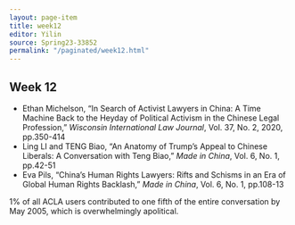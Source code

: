 ```yaml
---
layout: page-item
title: week12
editor: Yilin
source: Spring23-33852
permalink: "/paginated/week12.html"
---
```


## Week 12

- Ethan Michelson, “In Search of Activist Lawyers in China: A Time Machine Back to the Heyday of Political Activism in the Chinese Legal Profession,” *Wisconsin International Law Journal*, Vol. 37, No. 2, 2020, pp.350-414
- Ling LI and TENG Biao, “An Anatomy of Trump’s Appeal to Chinese Liberals: A Conversation with Teng Biao,” *Made in China*, Vol. 6, No. 1, pp.42-51
- Eva Pils, “China’s Human Rights Lawyers: Rifts and Schisms in an Era of Global Human Rights Backlash,” *Made in China*, Vol. 6, No. 1, pp.108-13

1% of all ACLA users contributed to one fifth of the entire conversation by May 2005, which is overwhelmingly apolitical.
